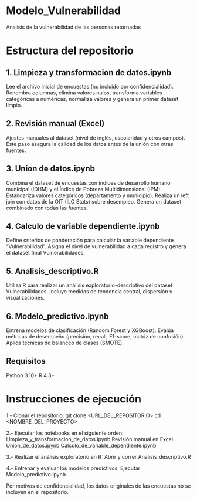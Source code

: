 # Modelo_Vulnerabilidad
Analisis de la vulnerabilidad de las personas retornadas
# Estructura del repositorio

## 1. Limpieza y transformacion de datos.ipynb
Lee el archivo inicial de encuestas (no incluido por confidencialidad).
Renombra columnas, elimina valores nulos, transforma variables categóricas a numéricas, normaliza valores y genera un primer dataset limpio.

## 2. Revisión manual (Excel)
Ajustes manuales al dataset (nivel de inglés, escolaridad y otros campos).
Este paso asegura la calidad de los datos antes de la unión con otras fuentes.

## 3. Union de datos.ipynb
Combina el dataset de encuestas con índices de desarrollo humano municipal (IDHM) y el Índice de Pobreza Multidimensional (IPM).
Estandariza valores categóricos (departamento y municipio).
Realiza un left join con datos de la OIT (ILO Stats) sobre desempleo.
Genera un dataset combinado con todas las fuentes.

## 4. Calculo de variable dependiente.ipynb
Define criterios de ponderación para calcular la variable dependiente “Vulnerabilidad”.
Asigna el nivel de vulnerabilidad a cada registro y genera el dataset final Vulnerabilidades.

## 5. Analisis_descriptivo.R
Utiliza R para realizar un análisis exploratorio-descriptivo del dataset Vulnerabilidades.
Incluye medidas de tendencia central, dispersión y visualizaciones.

## 6. Modelo_predictivo.ipynb
Entrena modelos de clasificación (Random Forest y XGBoost).
Evalúa métricas de desempeño (precisión, recall, F1-score, matriz de confusión).
Aplica técnicas de balanceo de clases (SMOTE).

## Requisitos
Python 3.10+
R 4.3+


# Instrucciones de ejecución

1.- Clonar el repositorio:
git clone <URL_DEL_REPOSITORIO>
cd <NOMBRE_DEL_PROYECTO>

2.- Ejecutar los notebooks en el siguiente orden:
Limpieza_y_transformacion_de_datos.ipynb
Revisión manual en Excel
Union_de_datos.ipynb
Calculo_de_variable_dependiente.ipynb

3.- Realizar el análisis exploratorio en R:
Abrir y correr Analisis_descriptivo.R

4.- Entrenar y evaluar los modelos predictivos:
Ejecutar Modelo_predictivo.ipynb

Por motivos de confidencialidad, los datos originales de las encuestas no se incluyen en el repositorio.
